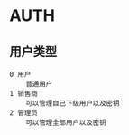 # AUTH

## 用户类型

    0 用户 
        普通用户
    1 销售商
        可以管理自己下级用户以及密钥
    2 管理员
        可以管理全部用户以及密钥